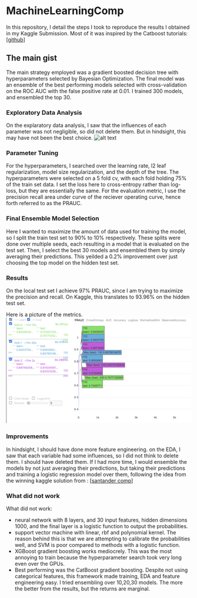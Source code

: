 # MachineLearningComp
In this repository, I detail the steps I took to reproduce the results I obtained in my Kaggle Submission. Most of it was inspired by the Catboost tutorials: [[github](https://github.com/catboost/tutorials/blob/master/python_tutorial.ipynb)]

## The main gist
The main strategy employed was a gradient boosted decision tree with hyperparameters selected by Bayesian Optimization. The final model was an ensemble of the best performing models selected with cross-validation on the ROC AUC with the false positive rate at 0.01. I trained 300 models, and ensembled the top 30. 

### Exploratory Data Analysis
On the explaratory data analysis, I saw that the influences of each parameter was not negligible, so did not delete them. But in hindsight, this may have not been the best choice. 
![alt text](https://github.com/TerryTong-Git/MachineLearningComp/blob/main/PREDA_results.png?raw=true)

### Parameter Tuning
For the hyperparameters, I searched over the learning rate, l2 leaf regularization, model size regularization, and the depth of the tree. The hyperparameters were selected on a 5 fold cv, with each fold holding 75% of the train set data. I set the loss here to cross-entropy rather than log-loss, but they are essentially the same. For the evaluation metric, I use the precision recall area under curve of the reciever operating curve, hence forth referred to as the PRAUC. 

### Final Ensemble Model Selection
Here I wanted to maximize the amount of data used for training the model, so I split the train test set to 90% to 10% respectively. These splits were done over multiple seeds, each resulting in a model that is evaluated on the test set. Then, I select the best 30 models and ensembled them by simply averaging their predictions. This yeilded a 0.2% improvement over just choosing the top model on the hidden test set. 

### Results
On the local test set I achieve 97% PRAUC, since I am trying to maximize the precision and recall. On Kaggle, this translates to 93.96% on the hidden test set. 

Here is a picture of the metrics. 
![alt text](https://github.com/TerryTong-Git/MachineLearningComp/blob/main/PRAUC.png?raw=true)

### Improvements 
In hindsight, I should have done more feature engineering. on the EDA, I saw that each variable had some influences, so I did not think to delete them. I should have deleted them. If I had more time, I would ensemble the models by not just averaging their predictions, but taking their predictions and training a logistic regression model over them, following the idea from the winning kaggle solution from : [[santander comp](https://www.kaggle.com/competitions/santander-customer-transaction-prediction/discussion/89003)]


### What did not work
What did not work: 
* neural network with 8 layers, and 30 input features, hidden dimensions 1000, and the final layer is a logistic function to output the probabilities. 
* support vector machine with linear, rbf and polynomial kernel. The reason behind this is that we are attempting to calibrate the probabilities well, and SVM is poor compared to methods with a logistic function. 
* XGBoost gradient boosting works mediocrely. This was the most annoying to train because the hyperparameter search took very long even over the GPUs. 
* Best performing was the CatBoost gradient boosting. Despite not using categorical features, this framework made training, EDA and feature engineering easy. I tried ensembling over 10,20,30 models. The more the better from the results, but the returns are marginal. 


